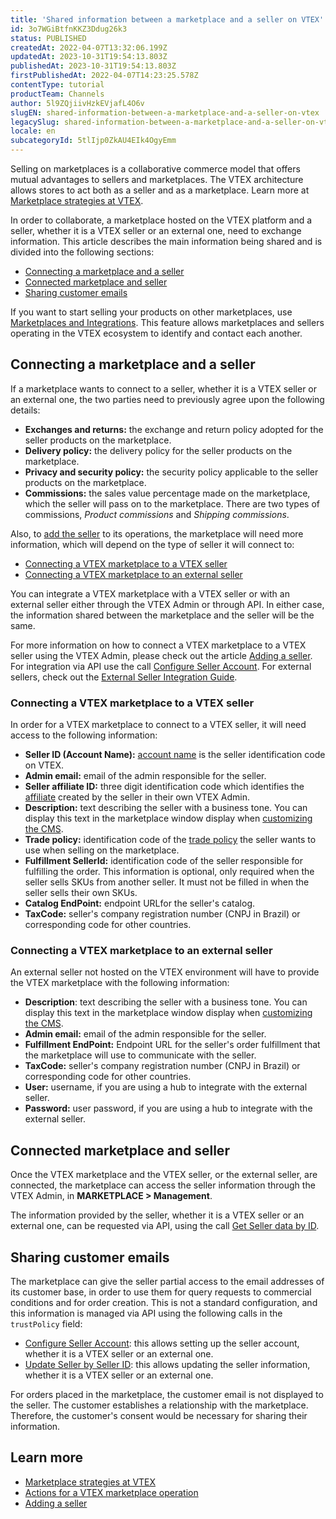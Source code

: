 ```yaml
---
title: 'Shared information between a marketplace and a seller on VTEX'
id: 3o7WGiBtfnKKZ3Ddug26k3
status: PUBLISHED
createdAt: 2022-04-07T13:32:06.199Z
updatedAt: 2023-10-31T19:54:13.803Z
publishedAt: 2023-10-31T19:54:13.803Z
firstPublishedAt: 2022-04-07T14:23:25.578Z
contentType: tutorial
productTeam: Channels
author: 5l9ZQjiivHzkEVjafL4O6v
slugEN: shared-information-between-a-marketplace-and-a-seller-on-vtex
legacySlug: shared-information-between-a-marketplace-and-a-seller-on-vtex
locale: en
subcategoryId: 5tlIjp0ZkAU4EIk4OgyEmm
---
```


Selling on marketplaces is a collaborative commerce model that offers mutual advantages to sellers and marketplaces. The VTEX architecture allows stores to act both as a seller and as a marketplace. Learn more at [Marketplace strategies at VTEX](https://help.vtex.com/en/tutorial/estrategias-de-marketplace-na-vtex--tutorials_402).

In order to collaborate, a marketplace hosted on the VTEX platform and a seller, whether it is a VTEX seller or an external one, need to exchange information. This article describes the main information being shared and is divided into the following sections:

- [Connecting a marketplace and a seller](#connecting-a-marketplace-and-a-seller)
- [Connected marketplace and seller](#connected-marketplace-and-seller)
- [Sharing customer emails](#sharing-customer-emails)

<div class = "alert alert-info">
If you want to start selling your products on other marketplaces, use <a href="https://help.vtex.com/en/tutorial/encontre-marketplaces-e-sellers-no-ecossistema-vtex--2bzC7tXlVgLEEjxo4ixcAM">Marketplaces and Integrations</a>. This feature allows marketplaces and sellers operating in the VTEX ecosystem to identify and contact each another.
</div>

## Connecting a marketplace and a seller 

If a marketplace wants to connect to a seller, whether it is a VTEX seller or an external one, the two parties need to previously agree upon the following details:

- **Exchanges and returns:** the exchange and return policy adopted for the seller products on the marketplace.
- **Delivery policy:** the delivery policy for the seller products on the marketplace.
- **Privacy and security policy:** the security policy applicable to the seller products on the marketplace.
- **Commissions:** the sales value percentage made on the marketplace, which the seller will pass on to the marketplace. There are two types of commissions, _Product commissions_ and _Shipping commissions_.

Also, to [add the seller](https://help.vtex.com/en/tutorial/configurando-seller) to its operations, the marketplace will need more information, which will depend on the type of seller it will connect to: 

- [Connecting a VTEX marketplace to a VTEX seller](#connecting-a-vtex-marketplace-to-a-vtex-seller)
- [Connecting a VTEX marketplace to an external seller](#connecting-a-vtex-marketplace-to-an-external-seller)

You can integrate a VTEX marketplace with a VTEX seller or with an external seller either through the VTEX Admin or through API. In either case, the information shared between the marketplace and the seller will be the same.

<div class = "alert alert-info">
For more information on how to connect a VTEX marketplace to a VTEX seller using the VTEX Admin, please check out the article <a href="https://help.vtex.com/en/tutorial/configurando-seller">Adding a seller</a>. For integration via API use the call <a href="https://developers.vtex.com/docs/api-reference/marketplace-apis#post-/seller-register/pvt/sellers">Configure Seller Account</a>. For external sellers, check out the <a href="https://developers.vtex.com/vtex-rest-api/docs/external-seller-integration-guide">External Seller Integration Guide</a>.
</div>

### Connecting a VTEX marketplace to a VTEX seller

In order for a VTEX marketplace to connect to a VTEX seller, it will need access to the following information:

- **Seller ID (Account Name):** [account name](https://help.vtex.com/en/tutorial/o-que-e-account-name--i0mIGLcg3QyEy8OCicEoC) is the seller identification code on VTEX.
- **Admin email:** email of the admin responsible for the seller.
- **Seller affiliate ID:** three digit identification code which identifies the [affiliate](https://help.vtex.com/en/tutorial/o-que-e-afiliado--4bN3e1YarSEammk2yOeMc0) created by the seller in their own VTEX Admin.
- **Description:** text describing the seller with a business tone. You can display this text in the marketplace window display when [customizing the CMS](https://help.vtex.com/en/tutorial/list-of-controls-for-templates--tutorials_563).
- **Trade policy:** identification code of the [trade policy](https://help.vtex.com/en/tutorial/como-funciona-uma-politica-comercial--6Xef8PZiFm40kg2STrMkMV) the seller wants to use when selling on the marketplace.
- **Fulfillment SellerId:** identification code of the seller responsible for fulfilling the order. This information is optional, only required when the seller sells SKUs from another seller. It must not be filled in when the seller sells their own SKUs.
- **Catalog EndPoint:** endpoint URLfor the seller's catalog.
- **TaxCode:** seller's company registration number (CNPJ in Brazil) or corresponding code for other countries.

### Connecting a VTEX marketplace to an external seller

An external seller not hosted on the VTEX environment will have to provide the VTEX marketplace with the following information:

- **Description**: text describing the seller with a business tone. You can display this text in the marketplace window display when [customizing the CMS](https://help.vtex.com/en/tutorial/list-of-controls-for-templates--tutorials_563).
- **Admin email:** email of the admin responsible for the seller.
- **Fulfillment EndPoint:** Endpoint URL for the seller's order fulfillment that the marketplace will use to communicate with the seller.
- **TaxCode:** seller's company registration number (CNPJ in Brazil) or corresponding code for other countries.
- **User:** username, if you are using a hub to integrate with the external seller.
- **Password:** user password, if you are using a hub to integrate with the external seller.

## Connected marketplace and seller

Once the VTEX marketplace and the VTEX seller, or the external seller, are connected, the marketplace can access the seller information through the VTEX Admin, in **MARKETPLACE > Management**.

The information provided by the seller, whether it is a VTEX seller or an external one, can be requested via API, using the call [Get Seller data by ID](https://developers.vtex.com/docs/api-reference/marketplace-apis#get-/seller-register/pvt/sellers/-sellerId-).

## Sharing customer emails

The marketplace can give the seller partial access to the email addresses of its customer base, in order to use them for query requests to commercial conditions and for order creation. This is not a standard configuration, and this information is managed via API using the following calls in the `trustPolicy` field:

- [Configure Seller Account](https://developers.vtex.com/docs/api-reference/marketplace-apis#post-/seller-register/pvt/sellers): this allows setting up the seller account, whether it is a VTEX seller or an external one.
- [Update Seller by Seller ID](https://developers.vtex.com/docs/api-reference/marketplace-apis#patch-/seller-register/pvt/sellers/-sellerId-): this allows updating the seller information, whether it is a VTEX seller or an external one.

<div class = "alert alert-info">
For orders placed in the marketplace, the customer email is not displayed to the seller. The customer establishes a relationship with the marketplace. Therefore, the customer's consent would be necessary for sharing their information.
</div>

## Learn more

- [Marketplace strategies at VTEX](https://help.vtex.com/en/tutorial/estrategias-de-marketplace-na-vtex--tutorials_402)
- [Actions for a VTEX marketplace operation](https://help.vtex.com/en/tutorial/acoes-para-a-operacao-de-marketplaces-vtex--2SdIflvwywiOqCpczKCfev)
- [Adding a seller](https://help.vtex.com/en/tutorial/configurando-seller)
